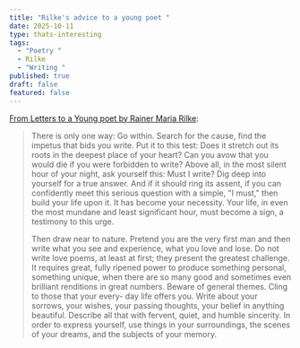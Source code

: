 ```yaml
---
title: "Rilke's advice to a young poet "
date: 2025-10-11
type: thats-interesting
tags:
  - "Poetry "
  - Rilke
  - "Writing "
published: true
draft: false
featured: false
---
```

[From Letters to a Young poet by Rainer Maria Rilke](https://poets.org/text/letters-young-poet-first-letter):

> There is only one way: Go within. Search for the cause, find the impetus that bids you write. Put it to this test: Does it stretch out its roots in the deepest place of your heart? Can you avow that you would die if you were forbidden to write? Above all, in the most silent hour of your night, ask yourself this: Must I write? Dig deep into yourself for a true answer. And if it should ring its assent, if you can confidently meet this serious question with a simple, "I must," then build your life upon it. It has become your necessity. Your life, in even the most mundane and least significant hour, must become a sign, a testimony to this urge.
> 
> Then draw near to nature. Pretend you are the very first man and then write what you see and experience, what you love and lose. Do not write love poems, at least at first; they present the greatest challenge. It requires great, fully ripened power to produce something personal, something unique, when there are so many good and sometimes even brilliant renditions in great numbers. Beware of general themes. Cling to those that your every- day life offers you. Write about your sorrows, your wishes, your passing thoughts, your belief in anything beautiful. Describe all that with fervent, quiet, and humble sincerity. In order to express yourself, use things in your surroundings, the scenes of your dreams, and the subjects of your memory.